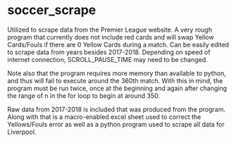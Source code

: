 # soccer_scrape

Utilized to scrape data from the Premier League website. A very rough program that currently does not include red cards and will swap Yellow Cards/Fouls if there are 0 Yellow Cards during a match. Can be easily edited to scrape data from years besides 2017-2018. Depending on speed of internet connection, SCROLL_PAUSE_TIME may need to be changed.

Note also that the program requires more memory than available to python, and thus will fail to execute around the 360th match. With this in mind, the program must be run twice, once at the beginning and again after changing the range of n in the for loop to begin at around 350.

Raw data from 2017-2018 is included that was produced from the program. Along with that is a macro-enabled excel sheet used to correct the Yellows/Fouls error as well as a python program used to scrape all data for Liverpool.

